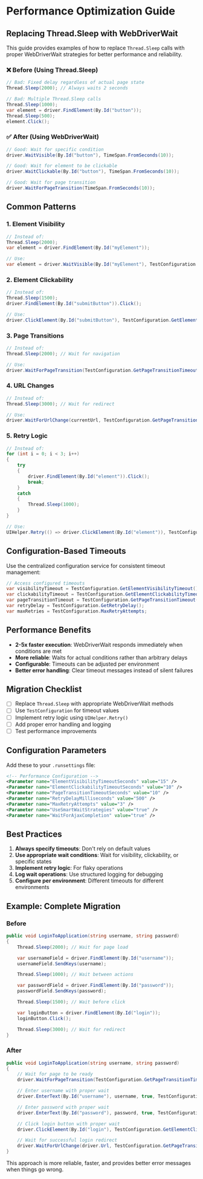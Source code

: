# Performance Optimization Guide

## Replacing Thread.Sleep with WebDriverWait

This guide provides examples of how to replace `Thread.Sleep` calls with proper WebDriverWait strategies for better performance and reliability.

### ❌ Before (Using Thread.Sleep)
```csharp
// Bad: Fixed delay regardless of actual page state
Thread.Sleep(2000); // Always waits 2 seconds

// Bad: Multiple Thread.Sleep calls
Thread.Sleep(1000);
var element = driver.FindElement(By.Id("button"));
Thread.Sleep(500);
element.Click();
```

### ✅ After (Using WebDriverWait)
```csharp
// Good: Wait for specific condition
driver.WaitVisible(By.Id("button"), TimeSpan.FromSeconds(10));

// Good: Wait for element to be clickable
driver.WaitClickable(By.Id("button"), TimeSpan.FromSeconds(10));

// Good: Wait for page transition
driver.WaitForPageTransition(TimeSpan.FromSeconds(10));
```

## Common Patterns

### 1. Element Visibility
```csharp
// Instead of:
Thread.Sleep(2000);
var element = driver.FindElement(By.Id("myElement"));

// Use:
var element = driver.WaitVisible(By.Id("myElement"), TestConfiguration.GetElementVisibilityTimeout());
```

### 2. Element Clickability
```csharp
// Instead of:
Thread.Sleep(1500);
driver.FindElement(By.Id("submitButton")).Click();

// Use:
driver.ClickElement(By.Id("submitButton"), TestConfiguration.GetElementClickabilityTimeout());
```

### 3. Page Transitions
```csharp
// Instead of:
Thread.Sleep(2000); // Wait for navigation

// Use:
driver.WaitForPageTransition(TestConfiguration.GetPageTransitionTimeout());
```

### 4. URL Changes
```csharp
// Instead of:
Thread.Sleep(3000); // Wait for redirect

// Use:
driver.WaitForUrlChange(currentUrl, TestConfiguration.GetPageTransitionTimeout());
```

### 5. Retry Logic
```csharp
// Instead of:
for (int i = 0; i < 3; i++)
{
    try
    {
        driver.FindElement(By.Id("element")).Click();
        break;
    }
    catch
    {
        Thread.Sleep(1000);
    }
}

// Use:
UIHelper.Retry(() => driver.ClickElement(By.Id("element")), TestConfiguration.MaxRetryAttempts);
```

## Configuration-Based Timeouts

Use the centralized configuration service for consistent timeout management:

```csharp
// Access configured timeouts
var visibilityTimeout = TestConfiguration.GetElementVisibilityTimeout();
var clickabilityTimeout = TestConfiguration.GetElementClickabilityTimeout();
var pageTransitionTimeout = TestConfiguration.GetPageTransitionTimeout();
var retryDelay = TestConfiguration.GetRetryDelay();
var maxRetries = TestConfiguration.MaxRetryAttempts;
```

## Performance Benefits

- **2-5x faster execution**: WebDriverWait responds immediately when conditions are met
- **More reliable**: Waits for actual conditions rather than arbitrary delays
- **Configurable**: Timeouts can be adjusted per environment
- **Better error handling**: Clear timeout messages instead of silent failures

## Migration Checklist

- [ ] Replace `Thread.Sleep` with appropriate WebDriverWait methods
- [ ] Use `TestConfiguration` for timeout values
- [ ] Implement retry logic using `UIHelper.Retry()`
- [ ] Add proper error handling and logging
- [ ] Test performance improvements

## Configuration Parameters

Add these to your `.runsettings` file:

```xml
<!-- Performance Configuration -->
<Parameter name="ElementVisibilityTimeoutSeconds" value="15" />
<Parameter name="ElementClickabilityTimeoutSeconds" value="10" />
<Parameter name="PageTransitionTimeoutSeconds" value="10" />
<Parameter name="RetryDelayMilliseconds" value="500" />
<Parameter name="MaxRetryAttempts" value="3" />
<Parameter name="UseSmartWaitStrategies" value="true" />
<Parameter name="WaitForAjaxCompletion" value="true" />
```

## Best Practices

1. **Always specify timeouts**: Don't rely on default values
2. **Use appropriate wait conditions**: Wait for visibility, clickability, or specific states
3. **Implement retry logic**: For flaky operations
4. **Log wait operations**: Use structured logging for debugging
5. **Configure per environment**: Different timeouts for different environments

## Example: Complete Migration

### Before
```csharp
public void LoginToApplication(string username, string password)
{
    Thread.Sleep(2000); // Wait for page load

    var usernameField = driver.FindElement(By.Id("username"));
    usernameField.SendKeys(username);

    Thread.Sleep(1000); // Wait between actions

    var passwordField = driver.FindElement(By.Id("password"));
    passwordField.SendKeys(password);

    Thread.Sleep(1500); // Wait before click

    var loginButton = driver.FindElement(By.Id("login"));
    loginButton.Click();

    Thread.Sleep(3000); // Wait for redirect
}
```

### After
```csharp
public void LoginToApplication(string username, string password)
{
    // Wait for page to be ready
    driver.WaitForPageTransition(TestConfiguration.GetPageTransitionTimeout());

    // Enter username with proper wait
    driver.EnterText(By.Id("username"), username, true, TestConfiguration.GetElementVisibilityTimeout());

    // Enter password with proper wait
    driver.EnterText(By.Id("password"), password, true, TestConfiguration.GetElementVisibilityTimeout());

    // Click login button with proper wait
    driver.ClickElement(By.Id("login"), TestConfiguration.GetElementClickabilityTimeout());

    // Wait for successful login redirect
    driver.WaitForUrlChange(driver.Url, TestConfiguration.GetPageTransitionTimeout());
}
```

This approach is more reliable, faster, and provides better error messages when things go wrong.
